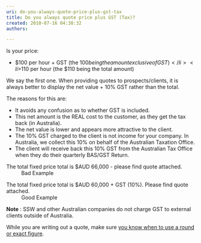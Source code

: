 ```yaml
---
uri: do-you-always-quote-price-plus-gst-tax
title: Do you always quote price plus GST (Tax)?
created: 2010-07-16 04:38:32
authors:

---
```





<span class='intro'> <p>​Is your price&#58; <br></p><ul><li>​$100 per hour + GST (the $100 being the amount exclusive of GST)</li><li>$110 per hour (the $110 being the total amount) </li></ul> </span>


  <p>We say the first one. When providing quotes to prospects/clients, it is always better to display the net value + 10% GST rather than the total. </p>
<p>The reasons for this are&#58; </p>
<ul>
    <li>It avoids any confusion as to whether GST is included. </li>
    <li>This net amount is the REAL cost to the customer, as they get the tax back (in Australia). </li>
    <li>The net value is lower and appears more attractive to the client. </li>
    <li>The 10% GST charged to the client is not income for your company. In Australia, we collect this 10% on behalf of the Australian Taxation Office. </li>
    <li>The client will receive back this 10% GST from the Australian Tax Office when they do their quarterly BAS/GST Return. </li>
</ul>
<dl class="bad">
    <dt>The total fixed price total is $AUD 66,000 - please find quote attached. </dt>
    <dd>Bad Example </dd>
</dl>
<dl class="good">
    <dt>The total fixed price total is $AUD 60,000 + GST (10%). Please find quote attached. </dt>
    <dd>Good Example </dd>
</dl>
<p><b>Note</b> &#58; SSW and other Australian companies do not charge GST to external clients outside of Australia.<br></p><p>​While you are writing out a quote, make sure&#160;​<a href="/_layouts/15/FIXUPREDIRECT.ASPX?WebId=3dfc0e07-e23a-4cbb-aac2-e778b71166a2&amp;TermSetId=07da3ddf-0924-4cd2-a6d4-a4809ae20160&amp;TermId=b2c96952-bfc1-440f-af5f-ec26fcc36002">you know when to use a round or exact figure</a>.​<br><br></p>



